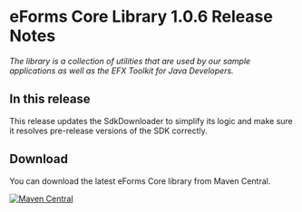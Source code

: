 # eForms Core Library 1.0.6 Release Notes

_The library is a collection of utilities that are used by our sample applications as well as the EFX Toolkit for Java Developers._

## In this release
This release updates the SdkDownloader to simplify its logic and make sure it resolves pre-release versions of the SDK correctly. 

## Download

You can download the latest eForms Core library from Maven Central.

[![Maven Central](https://img.shields.io/maven-central/v/eu.europa.ted.eforms/eforms-core-java?label=Download%20&style=flat-square)](https://central.sonatype.com/artifact/eu.europa.ted.eforms/eforms-core-java)
